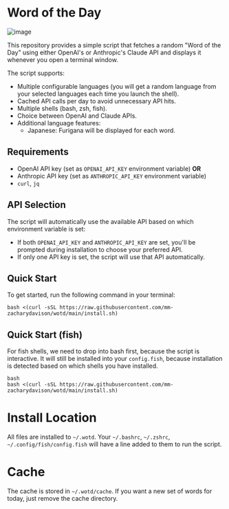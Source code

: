 
# Word of the Day

![image](https://github.com/user-attachments/assets/b303920d-404f-4f1f-92bb-6ec6e6a98ba6)

This repository provides a simple script that fetches a random "Word of the Day" using either OpenAI's or Anthropic's Claude API and displays it whenever you open a terminal window.

The script supports:

- Multiple configurable languages (you will get a random language from your selected languages each time you launch the shell).
- Cached API calls per day to avoid unnecessary API hits.
- Multiple shells (bash, zsh, fish).
- Choice between OpenAI and Claude APIs.
- Additional language features:
  - Japanese: Furigana will be displayed for each word.

## Requirements

- OpenAI API key (set as `OPENAI_API_KEY` environment variable) **OR**
- Anthropic API key (set as `ANTHROPIC_API_KEY` environment variable)
- `curl`, `jq`

## API Selection

The script will automatically use the available API based on which environment variable is set:

- If both `OPENAI_API_KEY` and `ANTHROPIC_API_KEY` are set, you'll be prompted during installation to choose your preferred API.
- If only one API key is set, the script will use that API automatically.

## Quick Start

To get started, run the following command in your terminal:

```
bash <(curl -sSL https://raw.githubusercontent.com/mm-zacharydavison/wotd/main/install.sh)
```

## Quick Start (fish)

For fish shells, we need to drop into bash first, because the script is interactive.
It will still be installed into your `config.fish`, because installation is detected based on which shells you have installed.

```
bash
bash <(curl -sSL https://raw.githubusercontent.com/mm-zacharydavison/wotd/main/install.sh)
```

# Install Location

All files are installed to `~/.wotd`.
Your `~/.bashrc`, `~/.zshrc`, `~/.config/fish/config.fish` will have a line added to them to run the script.

# Cache

The cache is stored in `~/.wotd/cache`.
If you want a new set of words for today, just remove the cache directory.
